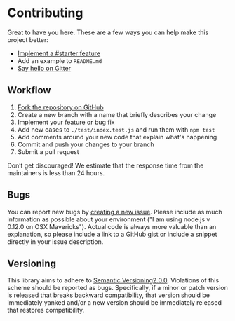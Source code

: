 # Contributing

Great to have you here. These are a few ways you can help make this project better:

- [Implement a #starter feature](http://github.com/mongodb-js/{{name}}/labels/starter)
- Add an example to `README.md`
- [Say hello on Gitter](https://gitter.im/mongodb-js/{{name}})

## Workflow

1. [Fork the repository on GitHub](http://github.com/mongodb-js/{{name}})
1. Create a new branch with a name that briefly describes your change
1. Implement your feature or bug fix
1. Add new cases to `./test/index.test.js` and run them with `npm test`
1. Add comments around your new code that explain what's happening
1. Commit and push your changes to your branch
1. Submit a pull request

Don’t get discouraged! We estimate that the response time from the
maintainers is less than 24 hours.

## Bugs

You can report new bugs by
[creating a new issue](http://github.com/mongodb-js/{{name}}/issues).
Please include as much information as possible about your environment
("I am using node.js v 0.12.0 on OSX Mavericks").  Actual code is always
more valuable than an explanation, so please include a link to a GitHub
gist or include a snippet directly in your issue description.

## Versioning

This library aims to adhere to [Semantic Versioning2.0.0](http://semver.org/).
Violations of this scheme should be reported as bugs. Specifically, if a
minor or patch version is released that breaks backward compatibility,
that version should be immediately yanked and/or a new version should be
immediately released that restores compatibility.
